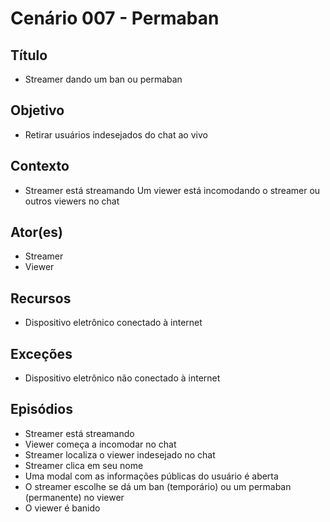 # Cenário 007 - Permaban

## Título
* Streamer dando um ban ou permaban

## Objetivo
* Retirar usuários indesejados do chat ao vivo

## Contexto
* Streamer está streamando
Um viewer está incomodando o streamer ou outros viewers no chat

## Ator(es)
* Streamer
* Viewer

## Recursos
* Dispositivo eletrônico conectado à internet

## Exceções
* Dispositivo eletrônico não conectado à internet

## Episódios
* Streamer está streamando
* Viewer começa a incomodar no chat
* Streamer localiza o viewer indesejado no chat
* Streamer clica em seu nome
* Uma modal com as informações públicas do usuário é aberta
* O streamer escolhe se dá um ban (temporário) ou um permaban (permanente) no viewer
* O viewer é banido
